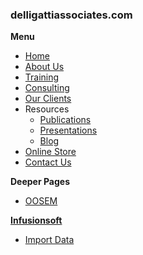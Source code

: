 ### delligattiassociates.com

**Menu**
* [Home](https://delligattiassociates.com)
* [About Us](https://delligattiassociates.com/about-us/)
* [Training](https://delligattiassociates.com/training/)
* [Consulting](https://delligattiassociates.com/consulting/)
* [Our Clients](https://delligattiassociates.com/our-clients/)
* Resources
  * [Publications](https://delligattiassociates.com/publications/)
  * [Presentations](https://delligattiassociates.com/presentations/)
  * [Blog](https://delligattiassociates.com/blog/)
* [Online Store](https://ei194.infusionsoft.app/app/storeFront/showStoreFront)
* [Contact Us](https://delligattiassociates.com/contact-us)

**Deeper Pages**
* [OOSEM](https://delligattiassociates.com/oosem-accelerator-mbse-methodology-training-course/)

[**Infusionsoft**](https://ei194.infusionsoft.com/)
* [Import Data](https://ei194.infusionsoft.com/app/nav/link?navSystem=nav.admin&navModule=nav.admin.import)
